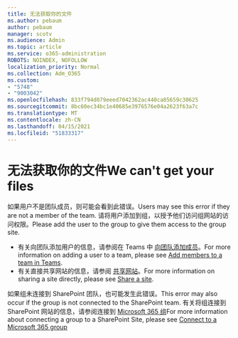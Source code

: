 ```yaml
---
title: 无法获取你的文件
ms.author: pebaum
author: pebaum
manager: scotv
ms.audience: Admin
ms.topic: article
ms.service: o365-administration
ROBOTS: NOINDEX, NOFOLLOW
localization_priority: Normal
ms.collection: Adm_O365
ms.custom:
- "5748"
- "9003042"
ms.openlocfilehash: 833f794d079eeed7042362ac440ca85659c30625
ms.sourcegitcommit: 8bc60ec34bc1e40685e3976576e04a2623f63a7c
ms.translationtype: MT
ms.contentlocale: zh-CN
ms.lasthandoff: 04/15/2021
ms.locfileid: "51833317"
---
```

# <a name="we-cant-get-your-files"></a><span data-ttu-id="027aa-102">无法获取你的文件</span><span class="sxs-lookup"><span data-stu-id="027aa-102">We can't get your files</span></span>

<span data-ttu-id="027aa-103">如果用户不是团队成员，则可能会看到此错误。</span><span class="sxs-lookup"><span data-stu-id="027aa-103">Users may see this error if they are not a member of the team.</span></span> <span data-ttu-id="027aa-104">请将用户添加到组，以授予他们访问组网站的访问权限。</span><span class="sxs-lookup"><span data-stu-id="027aa-104">Please add the user to the group to give them access to the group site.</span></span>

- <span data-ttu-id="027aa-105">有关向团队添加用户的信息，请参阅在 Teams 中 [向团队添加成员](https://support.office.com/article/add-people-to-a-team-aff2249d-b456-4bc3-81e7-52327b6b38e9)。</span><span class="sxs-lookup"><span data-stu-id="027aa-105">For more information on adding a user to a team, please see [Add members to a team in Teams](https://support.office.com/article/add-people-to-a-team-aff2249d-b456-4bc3-81e7-52327b6b38e9).</span></span>
- <span data-ttu-id="027aa-106">有关直接共享网站的信息，请参阅 [共享网站](https://support.office.com/article/Share-a-site-958771A8-D041-4EB8-B51C-AFEA2EAE3658)。</span><span class="sxs-lookup"><span data-stu-id="027aa-106">For more information on sharing a site directly, please see [Share a site](https://support.office.com/article/Share-a-site-958771A8-D041-4EB8-B51C-AFEA2EAE3658).</span></span>

<span data-ttu-id="027aa-107">如果组未连接到 SharePoint 团队，也可能发生此错误。</span><span class="sxs-lookup"><span data-stu-id="027aa-107">This error may also occur if the group is not connected to the SharePoint team.</span></span> <span data-ttu-id="027aa-108">有关将组连接到 SharePoint 网站的信息，请参阅连接到 [Microsoft 365 组](https://docs.microsoft.com/sharepoint/dev/transform/modernize-connect-to-office365-group)</span><span class="sxs-lookup"><span data-stu-id="027aa-108">For more information about connecting a group to a SharePoint Site, please see [Connect to a Microsoft 365 group](https://docs.microsoft.com/sharepoint/dev/transform/modernize-connect-to-office365-group)</span></span>